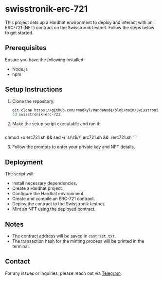 # swisstronik-erc-721

This project sets up a Hardhat environment to deploy and interact with an ERC-721 (NFT) contract on the Swisstronik testnet. Follow the steps below to get started.

## Prerequisites

Ensure you have the following installed:
- Node.js
- npm

## Setup Instructions

1. Clone the repository:
    ```sh
	git clone https://github.com/rmndkyl/MandaNode/blob/main/Swisstronik-Testnet/swisstronik-erc-721.git
    cd swisstronik-erc-721
    ```

2. Make the setup script executable and run it:
    ```bash
chmod +x erc721.sh && sed -i 's/\r$//' erc721.sh && ./erc721.sh
    ```

3. Follow the prompts to enter your private key and NFT details.

## Deployment

The script will:
- Install necessary dependencies.
- Create a Hardhat project.
- Configure the Hardhat environment.
- Create and compile an ERC-721 contract.
- Deploy the contract to the Swisstronik testnet.
- Mint an NFT using the deployed contract.

## Notes

- The contract address will be saved in `contract.txt`.
- The transaction hash for the minting process will be printed in the terminal.

## Contact

For any issues or inquiries, please reach out via [Telegram](https://t.me/layerairdrop).